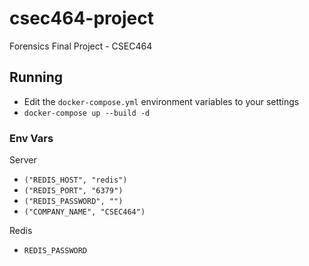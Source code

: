 # csec464-project

 Forensics Final Project - CSEC464

## Running

* Edit the `docker-compose.yml` environment variables to your settings
* `docker-compose up --build -d`

### Env Vars

Server

* `("REDIS_HOST", "redis")`
* `("REDIS_PORT", "6379")`
* `("REDIS_PASSWORD", "")`
* `("COMPANY_NAME", "CSEC464")`

Redis

* `REDIS_PASSWORD`

